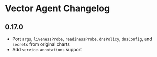 # Vector Agent Changelog

## 0.17.0

* Port `args`, `livenessProbe`, `readinessProbe`, `dnsPolicy`, `dnsConfig`, and `secrets` from original charts
* Add `service.annotations` support
